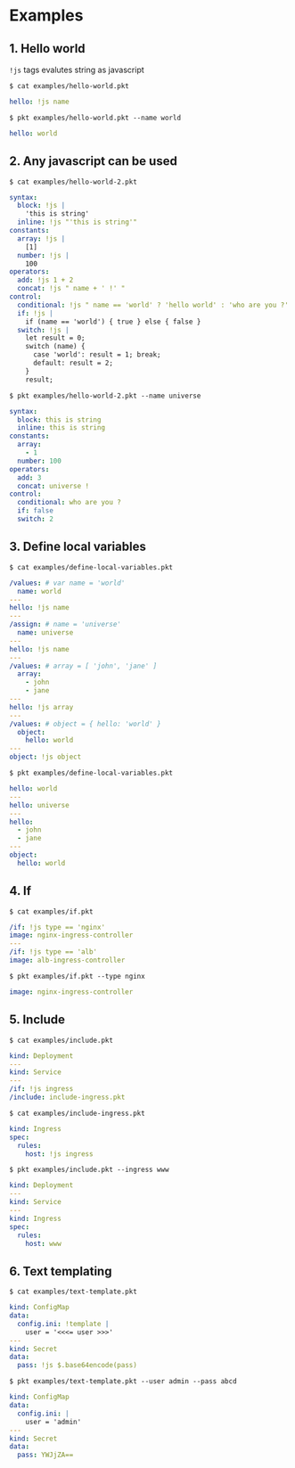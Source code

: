 # Examples

## 1. Hello world
```!js``` tags evalutes string as javascript



```$ cat examples/hello-world.pkt```
```yaml
hello: !js name
```


```$ pkt examples/hello-world.pkt --name world```
```yaml
hello: world
```

## 2. Any javascript can be used



```$ cat examples/hello-world-2.pkt```
```yaml
syntax:
  block: !js |
    'this is string'
  inline: !js "'this is string'"
constants:
  array: !js |
    [1]
  number: !js |
    100
operators:
  add: !js 1 + 2
  concat: !js " name + ' !' "
control:
  conditional: !js " name == 'world' ? 'hello world' : 'who are you ?' "
  if: !js |
    if (name == 'world') { true } else { false }
  switch: !js |
    let result = 0;
    switch (name) {
      case 'world': result = 1; break;
      default: result = 2;
    }
    result;
```


```$ pkt examples/hello-world-2.pkt --name universe```
```yaml
syntax:
  block: this is string
  inline: this is string
constants:
  array:
    - 1
  number: 100
operators:
  add: 3
  concat: universe !
control:
  conditional: who are you ?
  if: false
  switch: 2
```

## 3. Define local variables



```$ cat examples/define-local-variables.pkt```
```yaml
/values: # var name = 'world'
  name: world
---
hello: !js name
---
/assign: # name = 'universe'
  name: universe
---
hello: !js name
---
/values: # array = [ 'john', 'jane' ]
  array:
    - john
    - jane
---
hello: !js array
---
/values: # object = { hello: 'world' }
  object:
    hello: world
---
object: !js object
```


```$ pkt examples/define-local-variables.pkt ```
```yaml
hello: world
---
hello: universe
---
hello:
  - john
  - jane
---
object:
  hello: world
```

## 4. If



```$ cat examples/if.pkt```
```yaml
/if: !js type == 'nginx'
image: nginx-ingress-controller
---
/if: !js type == 'alb'
image: alb-ingress-controller
```


```$ pkt examples/if.pkt --type nginx```
```yaml
image: nginx-ingress-controller
```

## 5. Include



```$ cat examples/include.pkt```
```yaml
kind: Deployment
---
kind: Service
---
/if: !js ingress
/include: include-ingress.pkt
```


```$ cat examples/include-ingress.pkt```
```yaml
kind: Ingress
spec:
  rules:
    host: !js ingress
```


```$ pkt examples/include.pkt --ingress www```
```yaml
kind: Deployment
---
kind: Service
---
kind: Ingress
spec:
  rules:
    host: www
```

## 6. Text templating



```$ cat examples/text-template.pkt```
```yaml
kind: ConfigMap
data:
  config.ini: !template |
    user = '<<<= user >>>'
---
kind: Secret
data:
  pass: !js $.base64encode(pass)
```


```$ pkt examples/text-template.pkt --user admin --pass abcd```
```yaml
kind: ConfigMap
data:
  config.ini: |
    user = 'admin'
---
kind: Secret
data:
  pass: YWJjZA==
```

